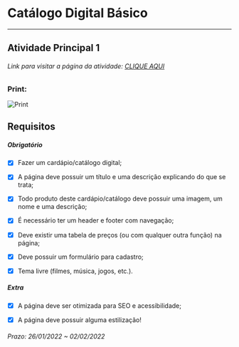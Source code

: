 # Catálogo Digital Básico

---

## Atividade Principal 1  

###### Link para visitar a página da atividade: [CLIQUE AQUI](http://htmlpreview.github.io/?)

### Print:

![Print]()

## Requisitos

##### Obrigatório  

- [x] Fazer um cardápio/catálogo digital;  

- [x] A página deve possuir um título e uma descrição explicando do que se trata;  

- [x] Todo produto deste cardápio/catálogo deve possuir uma imagem, um nome e uma descrição;  

- [x] É necessário ter um header e footer com navegação;  

- [x] Deve existir uma tabela de preços (ou com qualquer outra função) na página;  

- [x] Deve possuir um formulário para cadastro;  

- [x] Tema livre (filmes, música, jogos, etc.).  

##### Extra  

- [x] A página deve ser otimizada para SEO e acessibilidade;  

- [x] A página deve possuir alguma estilização!  

###### Prazo: 26/01/2022 ~ 02/02/2022  
